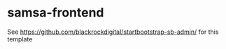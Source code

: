 # samsa-frontend

See https://github.com/blackrockdigital/startbootstrap-sb-admin/ for this template
